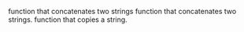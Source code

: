 function that concatenates two strings
function that concatenates two strings.
function that copies a string.
